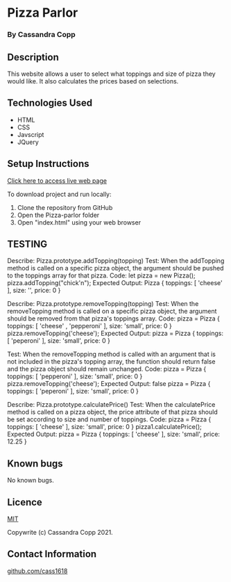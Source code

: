 # Pizza Parlor

### By Cassandra Copp

## Description

This website allows a user to select what toppings and size of pizza they would like.  It also calculates the prices based on selections.

## Technologies Used

* HTML
* CSS
* Javscript
* JQuery

## Setup Instructions

[Click here to access live web page](https://cass1618.github.io/Pizza-Parlor/)

To download project and run locally:
1. Clone the repository from GitHub
1. Open the Pizza-parlor folder
1. Open "index.html" using your web browser

## TESTING

Describe: Pizza.prototype.addTopping(topping)
Test: When the addTopping method is called on a specific pizza object, the argument should be pushed to the toppings array for that pizza.
Code: let pizza = new Pizza();
      pizza.addTopping("chick'n");
Expected Output: Pizza { toppings: [ 'cheese' ], size: '', price: 0 }

Describe: Pizza.prototype.removeTopping(topping)
Test: When the removeTopping method is called on a specific pizza object, the argument should be removed from that pizza's toppings array.
Code: pizza = Pizza { toppings: [ 'cheese' , 'pepperoni' ], size: 'small', price: 0 }
      pizza.removeTopping('cheese');
Expected Output: pizza = Pizza { toppings: [ 'peperoni' ], size: 'small', price: 0 }

Test: When the removeTopping method is called with an argument that is not included in the pizza's topping array, the function should return false and the pizza object should remain unchanged.
Code: pizza = Pizza { toppings: [ 'pepperoni' ], size: 'small', price: 0 }
      pizza.removeTopping('cheese');
Expected Output: false
                 pizza = Pizza { toppings: [ 'peperoni' ], size: 'small', price: 0 }


Describe: Pizza.prototype.calculatePrice()
Test: When the calculatePrice method is called on a pizza object, the price attribute of that pizza should be set according to size and number of toppings.
Code: pizza = Pizza { toppings: [ 'cheese' ], size: 'small', price: 0 }
      pizza1.calculatePrice();
Expected Output: pizza = Pizza { toppings: [ 'cheese' ], size: 'small', price: 12.25 }


## Known bugs

No known bugs.

## Licence

[MIT](https://opensource.org/licenses/MIT)

Copywrite (c) Cassandra Copp 2021.

## Contact Information

[github.com/cass1618](http://github.com/cass1618)